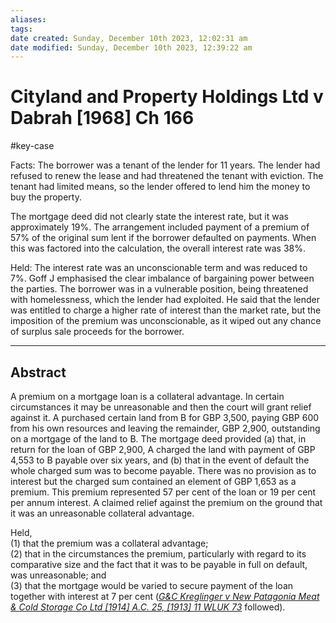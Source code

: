 ```yaml
---
aliases: 
tags: 
date created: Sunday, December 10th 2023, 12:02:31 am
date modified: Sunday, December 10th 2023, 12:39:22 am
---
```


# Cityland and Property Holdings Ltd v Dabrah [1968] Ch 166

#key-case

Facts: The borrower was a tenant of the lender for 11 years. The lender had refused to renew the lease and had threatened the tenant with eviction. The tenant had limited means, so the lender offered to lend him the money to buy the property.

The mortgage deed did not clearly state the interest rate, but it was approximately 19%. The arrangement included payment of a premium of 57% of the original sum lent if the borrower defaulted on payments. When this was factored into the calculation, the overall interest rate was 38%.

Held: The interest rate was an unconscionable term and was reduced to 7%. Goff J emphasised the clear imbalance of bargaining power between the parties. The borrower was in a vulnerable position, being threatened with homelessness, which the lender had exploited. He said that the lender was entitled to charge a higher rate of interest than the market rate, but the imposition of the premium was unconscionable, as it wiped out any chance of surplus sale proceeds for the borrower.

---

## Abstract

A premium on a mortgage loan is a collateral advantage. In certain circumstances it may be unreasonable and then the court will grant relief against it. A purchased certain land from B for GBP 3,500, paying GBP 600 from his own resources and leaving the remainder, GBP 2,900, outstanding on a mortgage of the land to B. The mortgage deed provided (a) that, in return for the loan of GBP 2,900, A charged the land with payment of GBP 4,553 to B payable over six years, and (b) that in the event of default the whole charged sum was to become payable. There was no provision as to interest but the charged sum contained an element of GBP 1,653 as a premium. This premium represented 57 per cent of the loan or 19 per cent per annum interest. A claimed relief against the premium on the ground that it was an unreasonable collateral advantage.

Held,  
(1) that the premium was a collateral advantage;  
(2) that in the circumstances the premium, particularly with regard to its comparative size and the fact that it was to be payable in full on default, was unreasonable; and  
(3) that the mortgage would be varied to secure payment of the loan together with interest at 7 per cent (_[G&C Kreglinger v New Patagonia Meat & Cold Storage Co Ltd [1914] A.C. 25, [1913] 11 WLUK 73](https://uk.westlaw.com/Document/IAC559BC0E42711DA8FC2A0F0355337E9/View/FullText.html?originationContext=document&transitionType=DocumentItem&ppcid=c4ec21dbb54b498eb406725ece5e2138&contextData=(sc.Default))_ followed).
